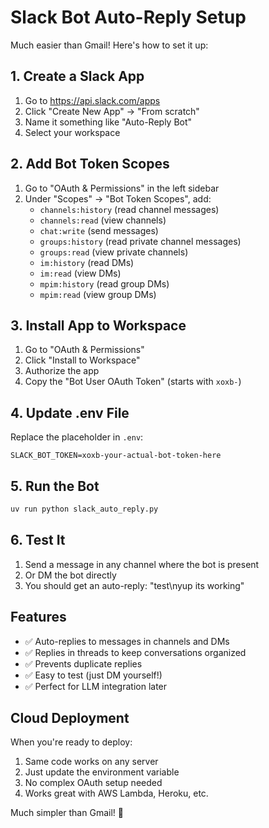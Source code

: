 # Slack Bot Auto-Reply Setup

Much easier than Gmail! Here's how to set it up:

## 1. Create a Slack App

1. Go to https://api.slack.com/apps
2. Click "Create New App" → "From scratch"
3. Name it something like "Auto-Reply Bot"
4. Select your workspace

## 2. Add Bot Token Scopes

1. Go to "OAuth & Permissions" in the left sidebar
2. Under "Scopes" → "Bot Token Scopes", add:
   - `channels:history` (read channel messages)
   - `channels:read` (view channels)
   - `chat:write` (send messages)
   - `groups:history` (read private channel messages)
   - `groups:read` (view private channels)
   - `im:history` (read DMs)
   - `im:read` (view DMs)
   - `mpim:history` (read group DMs)
   - `mpim:read` (view group DMs)

## 3. Install App to Workspace

1. Go to "OAuth & Permissions"
2. Click "Install to Workspace"
3. Authorize the app
4. Copy the "Bot User OAuth Token" (starts with `xoxb-`)

## 4. Update .env File

Replace the placeholder in `.env`:
```
SLACK_BOT_TOKEN=xoxb-your-actual-bot-token-here
```

## 5. Run the Bot

```bash
uv run python slack_auto_reply.py
```

## 6. Test It

1. Send a message in any channel where the bot is present
2. Or DM the bot directly
3. You should get an auto-reply: "test\nyup its working"

## Features

- ✅ Auto-replies to messages in channels and DMs
- ✅ Replies in threads to keep conversations organized
- ✅ Prevents duplicate replies
- ✅ Easy to test (just DM yourself!)
- ✅ Perfect for LLM integration later

## Cloud Deployment

When you're ready to deploy:
1. Same code works on any server
2. Just update the environment variable
3. No complex OAuth setup needed
4. Works great with AWS Lambda, Heroku, etc.

Much simpler than Gmail! 🎉 